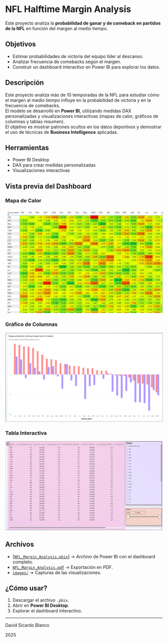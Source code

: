 # NFL Halftime Margin Analysis 

Este proyecto analiza la **probabilidad de ganar y de comeback en partidos de la NFL** en función del margen al medio tiempo.

## Objetivos
- Estimar probabilidades de victoria del equipo líder al descanso.
- Analizar frecuencia de comebacks según el margen.
- Construir un dashboard interactivo en Power BI para explorar los datos.
## Descripción
Este proyecto analiza más de 10 temporadas de la NFL para estudiar cómo el margen al medio tiempo influye en la probabilidad de victoria y en la frecuencia de comebacks.  
El modelo se desarrolló en **Power BI**, utilizando medidas DAX personalizadas y visualizaciones interactivas (mapas de calor, gráficos de columnas y tablas resumen).  
El objetivo es mostrar patrones ocultos en los datos deportivos y demostrar el uso de técnicas de **Business Intelligence** aplicadas.
## Herramientas
- Power BI Desktop
- DAX para crear medidas personalizadas
- Visualizaciones interactivas

## Vista previa del Dashboard
### Mapa de Calor
<img src="images/Heatmap_HT.png" width="600">

### Gráfico de Columnas
<img src="images/Margen_AVRG.png" width="600">

### Tabla Interactiva
<img src="images/Tabla_Interactiva.png" width="600">

## Archivos 
- [[`NFL_Margin_Analysis.pbix`]](https://github.com/Sickybu/NFL-Halftime-Margin.Analysis/blob/main/Estudio%20de%20Probabilidades.pbix) → Archivo de Power BI con el dashboard completo.
- [`NFL_Margin_Analysis.pdf`](https://github.com/Sickybu/NFL-Halftime-Margin.Analysis/blob/main/Estudio%20de%20Probabilidades.pdf) → Exportación en PDF.
- [`images/`](https://github.com/Sickybu/NFL-Halftime-Margin.Analysis/tree/main/images) → Capturas de las visualizaciones.

##  ¿Cómo usar?
1. Descargar el archivo `.pbix`.
2. Abrir en **Power BI Desktop**.
3. Explorar el dashboard interactivo.

---
David Sicardo Blanco

2025

